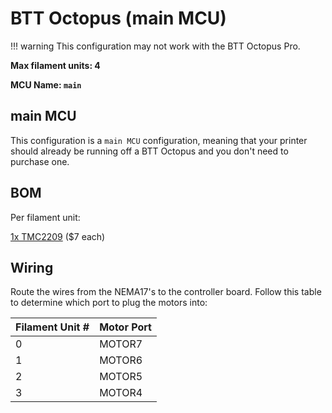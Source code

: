# BTT Octopus (main MCU)

!!! warning
    This configuration may not work with the BTT Octopus Pro.

**Max filament units: 4**

**MCU Name: `main`**

## main MCU

This configuration is a `main MCU` configuration, meaning that your printer should already be running off a BTT Octopus and you don't need to purchase one.

## BOM

Per filament unit:

[1x TMC2209](https://a.co/d/01KA3Y1) ($7 each)

## Wiring

Route the wires from the NEMA17's to the controller board. Follow this table to determine which port to plug the motors into:

| Filament Unit # | Motor Port |
| - | - |
| 0 | MOTOR7 |
| 1 | MOTOR6 |
| 2 | MOTOR5 |
| 3 | MOTOR4 |